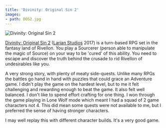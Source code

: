 ```yaml
---
title: 'Divinity: Original Sin 2'
images:
- path: DOS2.jpg
---
```

![Divinity: Original Sin 2](DOS2.jpg)

[Divinity: Original Sin 2](https://divinity.game/)
([Larian Studios](https://larian.com/) 2017) is a
turn-based RPG set in the fantasy land of Rivellon. You play
a Sourcerer (person able to manipulate the magic of Source)
on your way to be 'cured' of this ability. You need to escape and
discover the truth behind the crusade to rid Rivellon of
undesirables like you.

A very strong story, with plenty of meaty side-quests. Unlike
many RPGs the battles go hand in hand with puzzles that
could grace an Adventure game. I didn't play the game on the
hardest level, but to me it felt challenging and rewarding enough to beat the
game. It also felt well balanced. I don't like to spend effort crafting
for one thing. I won through the game playing in Lone Wolf mode
which meant I had a squad of 2 game characters not 4. This did mean
some quests were not available to me, but I preferred the
sense of having stronger characters.

I may well replay this with different character builds. It's a very good
game.

